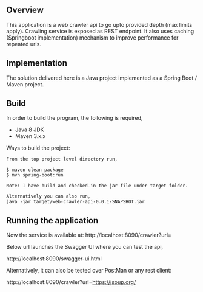 ## Overview
This application is a web crawler api to go upto provided depth (max limits apply). Crawling service is exposed as REST endpoint. It also uses caching (Springboot implementation) mechanism to improve performance for repeated urls.

## Implementation
The solution delivered here is a Java project implemented as a Spring Boot / Maven project.

## Build
In order to build the program, the following is required,

- Java 8 JDK
- Maven 3.x.x

Ways to build the project:
```
From the top project level directory run,

$ maven clean package
$ mvn spring-boot:run

Note: I have build and checked-in the jar file under target folder.

Alternatively you can also run,
java -jar target/web-crawler-api-0.0.1-SNAPSHOT.jar
```

## Running the application
Now the service is available at:
http://localhost:8090/crawler?url=<pageUrl>

Below url launches the Swagger UI where you can test the api,

http://localhost:8090/swagger-ui.html

Alternatively, it can also be tested over PostMan or any rest client:

http://localhost:8090/crawler?url=https://jsoup.org/